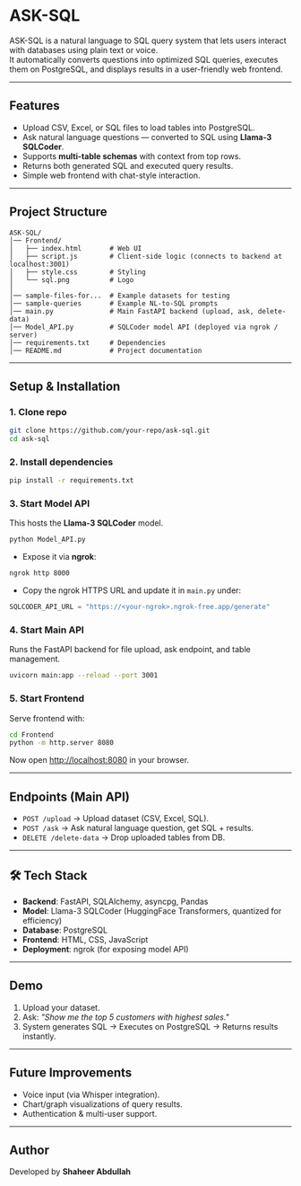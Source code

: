 # ASK-SQL

ASK-SQL is a natural language to SQL query system that lets users interact with databases using plain text or voice.  
It automatically converts questions into optimized SQL queries, executes them on PostgreSQL, and displays results in a user-friendly web frontend.

---

## Features
- Upload CSV, Excel, or SQL files to load tables into PostgreSQL.
- Ask natural language questions — converted to SQL using **Llama-3 SQLCoder**.
- Supports **multi-table schemas** with context from top rows.
- Returns both generated SQL and executed query results.
- Simple web frontend with chat-style interaction.

---

## Project Structure
```
ASK-SQL/
│── Frontend/
│   ├── index.html       # Web UI
│   ├── script.js        # Client-side logic (connects to backend at localhost:3001)
│   ├── style.css        # Styling
│   └── sql.png          # Logo
│
│── sample-files-for...  # Example datasets for testing
│── sample-queries       # Example NL-to-SQL prompts
│── main.py              # Main FastAPI backend (upload, ask, delete-data)
│── Model_API.py         # SQLCoder model API (deployed via ngrok / server)
│── requirements.txt     # Dependencies
│── README.md            # Project documentation
```

---

## Setup & Installation

### 1. Clone repo
```bash
git clone https://github.com/your-repo/ask-sql.git
cd ask-sql
```

### 2. Install dependencies
```bash
pip install -r requirements.txt
```

### 3. Start **Model API**
This hosts the **Llama-3 SQLCoder** model.

```bash
python Model_API.py
```

- Expose it via **ngrok**:
```bash
ngrok http 8000
```
- Copy the ngrok HTTPS URL and update it in `main.py` under:
```python
SQLCODER_API_URL = "https://<your-ngrok>.ngrok-free.app/generate"
```

### 4. Start **Main API**
Runs the FastAPI backend for file upload, ask endpoint, and table management.

```bash
uvicorn main:app --reload --port 3001
```

### 5. Start **Frontend**
Serve frontend with:
```bash
cd Frontend
python -m http.server 8080
```
Now open [http://localhost:8080](http://localhost:8080) in your browser.

---

## Endpoints (Main API)

- `POST /upload` → Upload dataset (CSV, Excel, SQL).
- `POST /ask` → Ask natural language question, get SQL + results.
- `DELETE /delete-data` → Drop uploaded tables from DB.

---

## 🛠 Tech Stack
- **Backend**: FastAPI, SQLAlchemy, asyncpg, Pandas
- **Model**: Llama-3 SQLCoder (HuggingFace Transformers, quantized for efficiency)
- **Database**: PostgreSQL
- **Frontend**: HTML, CSS, JavaScript
- **Deployment**: ngrok (for exposing model API)

---

## Demo
1. Upload your dataset.  
2. Ask: *"Show me the top 5 customers with highest sales."*  
3. System generates SQL → Executes on PostgreSQL → Returns results instantly.  

---

## Future Improvements
- Voice input (via Whisper integration).
- Chart/graph visualizations of query results.
- Authentication & multi-user support.

---

## Author
Developed by **Shaheer Abdullah**
